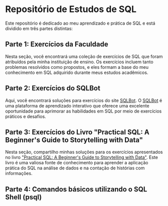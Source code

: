 # Repositório de Estudos de SQL
Este repositório é dedicado ao meu aprendizado e prática de SQL e está dividido em três partes distintas:

## Parte 1: Exercícios da Faculdade
Nesta seção, você encontrará uma coleção de exercícios de SQL que foram atribuídos pela minha instituição de ensino. Os exercícios incluem tanto problemas resolvidos como propostos, e eles formam a base do meu conhecimento em SQL adquirido durante meus estudos acadêmicos.

## Parte 2: Exercícios do SQLBot
Aqui, você encontrará soluções para exercícios do site [SQLBot](https://sqlbolt.com/). O [SQLBot](https://sqlbolt.com/) é uma plataforma de aprendizado interativo que oferece uma excelente oportunidade para aprimorar as habilidades em SQL por meio de exercícios práticos e desafios.

## Parte 3: Exercícios do Livro "Practical SQL: A Beginner's Guide to Storytelling with Data"
Nesta seção, compartilho minhas soluções para os exercícios apresentados no livro ["Practical SQL: A Beginner's Guide to Storytelling with Data"](http://projanco.com/Library/Practical%20SQL%20A%20Beginner%E2%80%99s%20Guide%20to%20Storytelling%20with%20Data.pdf). Este livro é uma valiosa fonte de conhecimento para aprender a aplicação prática do SQL na análise de dados e na contação de histórias com informações.

## Parte 4: Comandos básicos utilizando o SQL Shell (psql)



